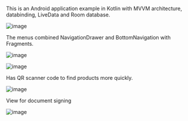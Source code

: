 This is an Android application example in Kotlin with MVVM architecture, databinding, LiveData and Room database.


![image](https://user-images.githubusercontent.com/20052066/140909563-afd0571e-6ca3-4bd5-a439-e7ebdde1be93.png)


The menus combined NavigationDrawer and BottomNavigation with Fragments.


![image](https://user-images.githubusercontent.com/20052066/140909866-1bd48470-525b-4f5a-bd38-fab0f3f60121.png)


![image](https://user-images.githubusercontent.com/20052066/140911118-7326433e-e728-404e-b3f0-b6c9b8ada03f.png)


Has QR scanner code to find products more quickly.

![image](https://user-images.githubusercontent.com/20052066/140910641-e2745e2e-eb49-47ba-8af2-c01f36cdbfa7.png)



View for document signing

![image](https://user-images.githubusercontent.com/20052066/140910954-928de93a-51c6-4f4c-bd96-b2fac3406ede.png)
